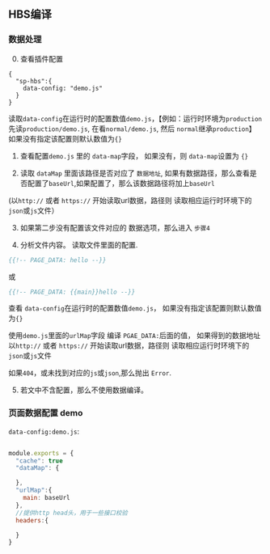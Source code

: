 ## HBS编译

### 数据处理

0. 查看插件配置

```
{
  "sp-hbs":{
    data-config: "demo.js"
  }
}
```

读取`data-config`在运行时的配置数值`demo.js`，【例如：运行时环境为`production` 先读`production/demo.js`, 在看`normal/demo.js`, 然后 `normal`继承`production`】 如果没有指定该配置则默认数值为`{}`

1. 查看配置`demo.js` 里的 `data-map`字段， 如果没有，则  `data-map`设置为 `{}`


2. 读取 `dataMap` 里面该路径是否对应了 `数据地址`, 如果有数据路径，那么查看是否配置了`baseUrl`,如果配置了，那么该数据路径将加上`baseUrl`
 
(以`http://` 或者 `https://` 开始读取url数据，路径则 读取相应运行时环境下的`json`或`js`文件）

3. 如果第二步没有配置该文件对应的 数据选项，那么进入 `步骤4`

4.  分析文件内容。 读取文件里面的配置.

```hbs
{{!-- PAGE_DATA: hello --}}
```

或

```hbs
{{!-- PAGE_DATA: {{main}}hello --}}
```

查看 `data-config`在运行时的配置数值`demo.js`， 如果没有指定该配置则默认数值为`{}`

使用`demo.js`里面的`urlMap`字段 编译 `PGAE_DATA:`后面的值， 如果得到的数据地址 以`http://` 或者 `https://` 开始读取url数据，路径则 读取相应运行时环境下的`json`或`js`文件

如果`404`，或未找到对应的`js`或`json`,那么抛出 `Error`.

5. 若文中不含配置，那么不使用数据编译。

### 页面数据配置 demo

`data-config:demo.js`:

```js

module.exports = {
  "cache": true
  "dataMap": {

  },
  "urlMap":{
    main: baseUrl
  },
  //提供http head头，用于一些接口校验
  headers:{

  }
}
```



